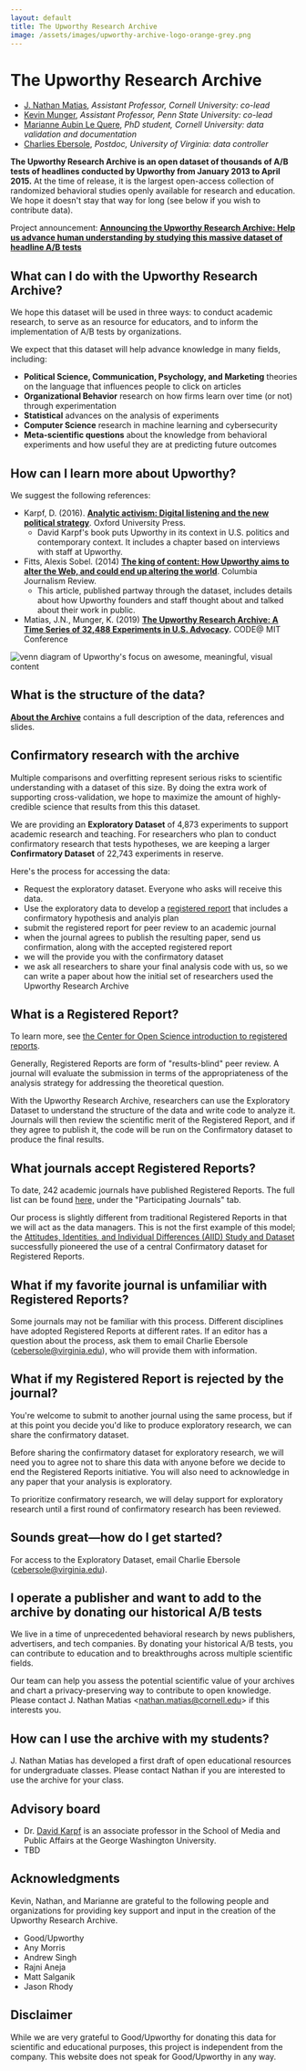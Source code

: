```yaml
---
layout: default
title: The Upworthy Research Archive
image: /assets/images/upworthy-archive-logo-orange-grey.png
---
```


# The Upworthy Research Archive

* [J. Nathan Matias](https://natematias.com), *Assistant Professor, Cornell University: co-lead*
* [Kevin Munger](http://www.kevinmunger.com/), *Assistant Professor, Penn State University: co-lead*
* [Marianne Aubin Le Quere](https://mariannealq.com/), *PhD student, Cornell University: data validation and documentation*
* [Charlies Ebersole](http://charlesrebersole.weebly.com/), *Postdoc, University of Virginia: data controller*

**The Upworthy Research Archive is an open dataset of thousands of A/B tests of headlines conducted by Upworthy from January 2013 to April 2015.** At the time of release, it is the largest open-access collection of randomized behavioral studies openly available for research and education. We hope it doesn't stay that way for long (see below if you wish to contribute data).

Project announcement: **[Announcing the Upworthy Research Archive: Help us advance human understanding by studying this massive dataset of headline A/B tests](https://medium.com/@natematias/announcing-the-upworthy-research-archive-c9b11087ddeb)**

## What can I do with the Upworthy Research Archive?

We hope this dataset will be used in three ways: to conduct academic research, to serve as an resource for educators, and to inform the implementation of A/B tests by organizations.

We expect that this dataset will help advance knowledge in many fields, including:

* **Political Science, Communication, Psychology, and Marketing** theories on the language that influences people to click on articles
* **Organizational Behavior** research on how firms learn over time (or not) through experimentation
* **Statistical** advances on the analysis of experiments
* **Computer Science** research in machine learning and cybersecurity
* **Meta-scientific questions** about the knowledge from behavioral experiments and how useful they are at predicting future outcomes

## How can I learn more about Upworthy?
We suggest the following references:
* Karpf, D. (2016). **[Analytic activism: Digital listening and the new political strategy](https://global.oup.com/academic/product/analytic-activism-9780190266134?cc=us&lang=en&)**. Oxford University Press.
  * David Karpf's book puts Upworthy in its context in U.S. politics and contemporary context. It includes a chapter based on interviews with staff at Upworthy.
* Fitts, Alexis Sobel. (2014) **[The king of content: How Upworthy aims to alter the Web, and could end up altering the world](https://archives.cjr.org/feature/the_king_of_content.php)**. Columbia Journalism Review.
    * This article, published partway through the dataset, includes details about how Upworthy founders and staff thought about and talked about their work in public.
* Matias, J.N., Munger, K. (2019) **[The Upworthy Research Archive: A Time Series of 32,488 Experiments in U.S. Advocacy](https://osf.io/246yq/).** CODE@ MIT Conference

![venn diagram of Upworthy's focus on awesome, meaningful, visual content](assets/images/visual-meaningful-awesome.jpg)

## What is the structure of the data? 

**[About the Archive](about-the-archive)** contains a full description of the data, references and slides.

## Confirmatory research with the archive

Multiple comparisons and overfitting represent serious risks to scientific understanding with a dataset of this size. By doing the extra work of supporting cross-validation, we hope to maximize the amount of highly-credible science that results from this this dataset.

We are providing an **Exploratory Dataset** of 4,873 experiments to support academic research and teaching. For researchers who plan to conduct confirmatory research that tests hypotheses, we are keeping a larger **Confirmatory Dataset** of 22,743 experiments in reserve.

Here's the process for accessing the data:
* Request the exploratory dataset. Everyone who asks will receive this data.
* Use the exploratory data to develop a [registered report](https://cos.io/rr/) that includes a confirmatory hypothesis and analyis plan
* submit the registered report for peer review to an academic journal
* when the journal agrees to publish the resulting paper, send us confirmation, along with the accepted registered report
* we will the provide you with the confirmatory dataset
* we ask all researchers to share your final analysis code with us, so we can write a paper about how the initial set of researchers used the Upworthy Research Archive

## What is a Registered Report?

To learn more, see [the Center for Open Science introduction to registered reports](https://cos.io/rr/).

Generally, Registered Reports are form of "results-blind" peer review. A journal will evaluate the submission in terms of the appropriateness of the analysis strategy for addressing the theoretical question.

With the Upworthy Research Archive, researchers can use the Exploratory Dataset to understand the structure of the data and write code to analyze it. Journals will then review the scientific merit of the Registered Report, and if they agree to publish it, the code will be run on the Confirmatory dataset to produce the final results.

## What journals accept Registered Reports?

To date, 242 academic journals have published Registered Reports. The full list can be found [here,](https://cos.io/rr/) under the "Participating Journals" tab.


Our process is slightly different from traditional Registered Reports in that we will act as the data managers. This is not the first example of this model; the [Attitudes, Identities, and Individual Differences (AIID) Study and Dataset](https://osf.io/pcjwf/) successfully pioneered the use of a central Confirmatory dataset for Registered Reports.

## What if my favorite journal is unfamiliar with Registered Reports?

Some journals may not be familiar with this process. Different disciplines have adopted Registered Reports at different rates. If an editor has a question about the process, ask them to email Charlie Ebersole (cebersole@virginia.edu), who will provide them with information.

## What if my Registered Report is rejected by the journal?

You're welcome to submit to another journal using the same process, but if at this point you decide you'd like to produce exploratory research, we can share the confirmatory dataset.

Before sharing the confirmatory dataset for exploratory research, we will need you to agree not to share this data with anyone before we decide to end the Registered Reports initiative. You will also need to acknowledge in any paper that your analysis is exploratory.

To prioritize confirmatory research, we will delay support for exploratory research until a first round of confirmatory research has been reviewed.

## Sounds great—how do I get started?

For access to the Exploratory Dataset, email Charlie Ebersole (cebersole@virginia.edu). 

## I operate a publisher and want to add to the archive by donating our historical A/B tests
We live in a time of unprecedented behavioral research by news publishers, advertisers, and tech companies. By donating your historical A/B tests, you can contribute to education and to breakthroughs across multiple scientific fields. 

Our team can help you assess the potential scientific value of your archives and chart a privacy-preserving way to contribute to open knowledge. Please contact J. Nathan Matias &lt;<nathan.matias@cornell.edu>&gt; if this interests you.

## How can I use the archive with my students?
J. Nathan Matias has developed a first draft of open educational resources for undergraduate classes. Please contact Nathan if you are interested to use the archive for your class.

## Advisory board
<!--* Dr. [Helen Margetts](https://www.oii.ox.ac.uk/people/helen-margetts/) is is Professor of Society and the Internet and Professorial Fellow at Mansfield College, Oxford.-->
* Dr. [David Karpf](https://smpa.gwu.edu/david-karpf) is an associate professor in the School of Media and Public Affairs at the George Washington University.
* TBD

## Acknowledgments
Kevin, Nathan, and Marianne are grateful to the following people and organizations for providing key support and input in the creation of the Upworthy Research Archive.
* Good/Upworthy
* Any Morris
* Andrew Singh
* Rajni Aneja
* Matt Salganik
* Jason Rhody

## Disclaimer
While we are very grateful to Good/Upworthy for donating this data for scientific and educational purposes, this project is independent from the company. This website does not speak for Good/Upworthy in any way.

